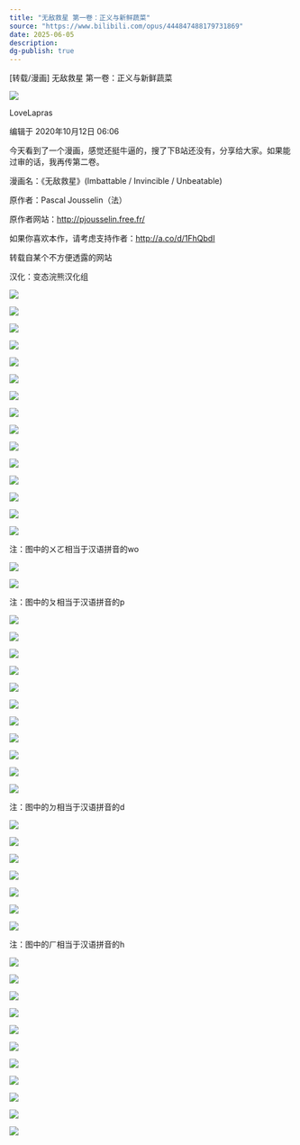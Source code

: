 ```yaml
---
title: "无敌救星 第一卷：正义与新鲜蔬菜"
source: "https://www.bilibili.com/opus/444847488179731869"
date: 2025-06-05
description:
dg-publish: true
---
```

\[转载/漫画\] 无敌救星 第一卷：正义与新鲜蔬菜

![](https://i0.hdslb.com/bfs/face/37448bd663ed22dad20d23aba33a1675d4147d9a.jpg@96w_96h_1c_1s.webp)

LoveLapras

编辑于 2020年10月12日 06:06

今天看到了一个漫画，感觉还挺牛逼的，搜了下B站还没有，分享给大家。如果能过审的话，我再传第二卷。

漫画名：《无敌救星》(Imbattable / Invincible / Unbeatable)

原作者：Pascal Jousselin（法）

原作者网站：http://pjousselin.free.fr/

如果你喜欢本作，请考虑支持作者：http://a.co/d/1FhQbdI

转载自某个不方便透露的网站

汉化：变态浣熊汉化组

![](https://i0.hdslb.com/bfs/article/095fa7cef476b8c659e22a8b0b426e22c4604ea6.jpg@1192w.avif)

![](https://i0.hdslb.com/bfs/article/010ff1895ca1a2ac37621bb9d6a133f1400e7e44.jpg@1192w.avif)

![](https://i0.hdslb.com/bfs/article/656b0d14a211ff56d88340abc272d8933fd32c11.jpg@1192w.avif)

![](https://i0.hdslb.com/bfs/article/ee374ecbf4e777464ac7b5ff7b580265333f6fbb.jpg@1192w.avif)

![](https://i0.hdslb.com/bfs/article/d06c300e4b7b766aaa0df8d6bca25c8b0e01650b.jpg@1192w.avif)

![](https://i0.hdslb.com/bfs/article/b9416accc82d05c0183fe6820034e0f271bf034a.jpg@1192w.avif)

![](https://i0.hdslb.com/bfs/article/fba9a5e2c99d25f344f279fa363292bfc04810ea.jpg@1192w.avif)

![](https://i0.hdslb.com/bfs/article/4403c3b0d5907a8aff747e66587313231827b547.jpg@1192w.avif)

![](https://i0.hdslb.com/bfs/article/3c2f564b3112d166564d891e83853bd3bc24f4da.jpg@1192w.avif)

![](https://i0.hdslb.com/bfs/article/216ef7a84faa0c4ace1174002f0377a900d6e32e.jpg@1192w.avif)

![](https://i0.hdslb.com/bfs/article/0148a39502bd5e76cb197a93a7a355ffa5e029f7.jpg@1192w.avif)

![](https://i0.hdslb.com/bfs/article/49977c74313ab250b3b3ebce486ecb5489097dde.jpg@1192w.avif)

![](https://i0.hdslb.com/bfs/article/f2edae3fd8a40e31f3ecabb24de165a14356c665.jpg@1192w.avif)

![](https://i0.hdslb.com/bfs/article/451db6a7a961317163f0149f554932398904021a.jpg@1192w.avif)

![](https://i0.hdslb.com/bfs/article/60d64ccc05eda5b94f221f2b537b11141cd8a593.jpg@1192w.avif)

注：图中的ㄨㄛ相当于汉语拼音的wo

![](https://i0.hdslb.com/bfs/article/ae5a6507c9a904baca125e9f7d51c0c136a05126.jpg@1192w.avif)

![](https://i0.hdslb.com/bfs/article/34b101a2b523f8a4d3b5ff13f25c54fddc793567.jpg@1192w.avif)

注：图中的ㄆ相当于汉语拼音的p

![](https://i0.hdslb.com/bfs/article/408a39d2eb58a33a0172e5eb38887bd97f2554c8.jpg@1192w.avif)

![](https://i0.hdslb.com/bfs/article/e21999aeff1171a3b2ffc0346d41d4f69de6d0b5.jpg@1192w.avif)

![](https://i0.hdslb.com/bfs/article/a18ba746c2cbbbaf3a1c18ff94fc7f6ddb915c9c.jpg@1192w.avif)

![](https://i0.hdslb.com/bfs/article/e5b1589b29e426662963c7e0b8a26d1da10f8825.jpg@1192w.avif)

![](https://i0.hdslb.com/bfs/article/76efee2609f8c291f95cdf3d5995a0a9dcaba9d7.jpg@1192w.avif)

![](https://i0.hdslb.com/bfs/article/86aae4c8effc70c1ec21b2cc153419c9faaf5e0f.jpg@1192w.avif)

![](https://i0.hdslb.com/bfs/article/b5eda519cfdc9deabd3f4c736fef6b77302c47d7.jpg@1192w.avif)

![](https://i0.hdslb.com/bfs/article/b022cfe9c451295e8ae2c14654d0c17e276aa3f3.jpg@1192w.avif)

![](https://i0.hdslb.com/bfs/article/6ccd027cf2fc19e40b0afdfa77a1397f1b6cf56e.jpg@1192w.avif)

![](https://i0.hdslb.com/bfs/article/b1f7238a6e90daae448c380c4170db56ce6c1566.jpg@1192w.avif)

![](https://i0.hdslb.com/bfs/article/ccd8bb2ec4b53a3b0181e33dd7f8bda72a518be1.jpg@1192w.avif)

注：图中的ㄉ相当于汉语拼音的d

![](https://i0.hdslb.com/bfs/article/e3da7acd7814edac3c9e09753274e181ebf4f739.jpg@1192w.avif)

![](https://i0.hdslb.com/bfs/article/4206482be9dfb88d45c1e69f0a4ceb5e9203a779.jpg@1192w.avif)

![](https://i0.hdslb.com/bfs/article/8417b52a00317cf002f1f47d1f2fe650bb36daa8.jpg@1192w.avif)

![](https://i0.hdslb.com/bfs/article/12095f4d4e031b2ea4011d9b4c48697a16432cd5.jpg@1192w.avif)

![](https://i0.hdslb.com/bfs/article/d621843f21ce2aebf733a6206b932b8cb0cfc50c.jpg@1192w.avif)

![](https://i0.hdslb.com/bfs/article/cfff8cf63cc0d02df525c86ac653b2b296d43dd3.jpg@1192w.avif)

![](https://i0.hdslb.com/bfs/article/f40f3444d938dbcd016a990d3c907357d1b052b7.jpg@1192w.avif)

注：图中的ㄏ相当于汉语拼音的h

![](https://i0.hdslb.com/bfs/article/ae4ee1bf906a4c8454adab6e1e8253b56c12ec5c.jpg@1192w.avif)

![](https://i0.hdslb.com/bfs/article/e42fc422ae0815807f42bfbbab0544d88e08d989.jpg@1192w.avif)

![](https://i0.hdslb.com/bfs/article/350df43f924190ddab369634611a03a2289a2784.jpg@1192w.avif)

![](https://i0.hdslb.com/bfs/article/825eb95ebbed18ed72baa0e2828e235b02d08ff6.jpg@1192w.avif)

![](https://i0.hdslb.com/bfs/article/5036991825655e9f3a82de77f85983c7bb860e50.jpg@1192w.avif)

![](https://i0.hdslb.com/bfs/article/9f75b23be0339e3915893a97ac3ef28497aba1c0.jpg@1192w.avif)

![](https://i0.hdslb.com/bfs/article/2c3e2c95a084541d796e3a3289833a1e99415f9e.jpg@1192w.avif)

![](https://i0.hdslb.com/bfs/article/779361507e6341fabc09c058048d61a92ef97778.jpg@1192w.avif)

![](https://i0.hdslb.com/bfs/article/c8b5ce130838aa3d42cbcc77d167966d1ac6e918.jpg@1192w.avif)

![](https://i0.hdslb.com/bfs/article/a01a35cd35eaf743fbcc8fe2cbc7573561825cc6.jpg@1192w.avif)

![](https://i0.hdslb.com/bfs/article/08b2f643881f1f4f36609786536f014fade3d09c.jpg@1192w.avif)